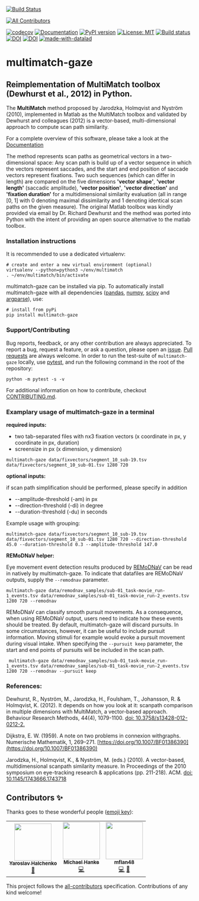 [![Build Status](https://travis-ci.com/adswa/multimatch_gaze.svg?branch=master)](https://travis-ci.com/adswa/multimatch_gaze)
<!-- ALL-CONTRIBUTORS-BADGE:START - Do not remove or modify this section -->
[![All Contributors](https://img.shields.io/badge/all_contributors-3-orange.svg?style=flat-square)](#contributors-)
<!-- ALL-CONTRIBUTORS-BADGE:END -->
[![codecov](https://codecov.io/gh/adswa/multimatch_gaze/branch/master/graph/badge.svg)](https://codecov.io/gh/adswa/multimatch_gaze)
[![Documentation](https://readthedocs.org/projects/multimatch/badge/?version=latest)](https://multimatch.readthedocs.io/en/latest/)
[![PyPI version](https://badge.fury.io/py/multimatch-gaze.svg)](https://badge.fury.io/py/multimatch-gaze)
[![License: MIT](https://img.shields.io/badge/License-MIT-yellow.svg)](https://opensource.org/licenses/MIT)
[![Build status](https://ci.appveyor.com/api/projects/status/wrphckxqjrfut703?svg=true)](https://ci.appveyor.com/project/adswa/multimatch_gaze)
[![DOI](https://zenodo.org/badge/151181532.svg)](https://zenodo.org/badge/latestdoi/151181532)
[![DOI](https://joss.theoj.org/papers/10.21105/joss.01525/status.svg)](https://doi.org/10.21105/joss.01525)
[![made-with-datalad](https://www.datalad.org/badges/made_with.svg)](https://datalad.org)



# multimatch-gaze
## Reimplementation of MultiMatch toolbox (Dewhurst et al., 2012) in Python.

The **MultiMatch** method proposed by Jarodzka, Holmqvist and Nyström (2010),
implemented in Matlab as the MultiMatch toolbox and validated by Dewhurst
and colleagues (2012) is a vector-based, multi-dimensional approach to
compute scan path similarity.

For a complete overview of this software, please take a look at the
[Documentation](https://multimatch.readthedocs.io/en/latest)

The method represents scan paths as geometrical vectors in a two-dimensional
space: Any scan path is build up of a vector sequence in which the vectors
represent saccades, and the start and end position of saccade vectors represent
fixations. Two such sequences (which can differ in length) are compared on the
five dimensions **'vector shape'**, **'vector length'** (saccadic amplitude),
**'vector position'**, **'vector direction'** and **'fixation duration'** for a
multidimensional similarity evaluation (all in range [0, 1] with 0 denoting
maximal dissimilarity and 1 denoting identical scan paths on the given measure).
The original Matlab toolbox was kindly
provided via email by Dr. Richard Dewhurst and the method was ported into Python
with the intent of providing an open source alternative to the matlab toolbox.

### Installation instructions

It is recommended to use a dedicated virtualenv:

    # create and enter a new virtual environment (optional)
    virtualenv --python=python3 ~/env/multimatch
    . ~/env/multimatch/bin/activate

multimatch-gaze can be installed via pip. To automatically install multimatch-gaze with all
dependencies ([pandas](https://pandas.pydata.org/), [numpy](https://www.numpy.org/),
[scipy](https://www.scipy.org/) and
[argparse](https://docs.python.org/3/library/argparse.html)), use:

    # install from pyPi
    pip install multimatch-gaze


### Support/Contributing

Bug reports, feedback, or any other contribution are always appreciated.
To report a bug, request a feature, or ask a question, please open an
[issue](https://github.com/adswa/multimatch_gaze/issues/new).
[Pull requests](https://help.github.com/en/articles/creating-a-pull-request-from-a-fork)
are always welcome. In order to run the test-suite of ``multimatch-gaze`` locally,
use [pytest](https://docs.pytest.org/en/latest/), and run the following command in the
root of the repository:

``python -m pytest -s -v``

For additional information on how to contribute, checkout
[CONTRIBUTING.md](https://github.com/adswa/multimatch_gaze/blob/master/CONTRIBUTING.md).


### Examplary usage of multimatch-gaze in a terminal

**required inputs:**
- two tab-separated files with nx3 fixation vectors (x coordinate in px, y coordinate in px, duration)
- screensize in px (x dimension, y dimension)

`` multimatch-gaze data/fixvectors/segment_10_sub-19.tsv data/fixvectors/segment_10_sub-01.tsv 1280 720 ``



**optional inputs:**

if scan path simplification should be performed, please specify in addition
- --amplitude-threshold (-am) in px
- --direction-threshold (-di) in degree
- --duration-threshold (-du) in seconds

Example usage with grouping:

`` multimatch-gaze data/fixvectors/segment_10_sub-19.tsv
data/fixvectors/segment_10_sub-01.tsv 1280 720 --direction-threshold 45.0
--duration-threshold 0.3 --amplitude-threshold 147.0 ``

**REMoDNaV helper:**

Eye movement event detection results produced by [REMoDNaV](https://github.com/psychoinformatics-de/remodnav)
can be read in natively by multimatch-gaze. To indicate that datafiles are REMoDNaV outputs, supply the
``--remodnav`` parameter.

`` multimatch-gaze data/remodnav_samples/sub-01_task-movie_run-1_events.tsv
data/remodnav_samples/sub-01_task-movie_run-2_events.tsv 1280 720 --remodnav ``

REMoDNaV can classify smooth pursuit movements. As a consequence, when using REMoDNaV output, users need to
indicate how these events should be treated. By default, multimatch-gaze will discard pursuits. In some
circumstances, however, it can be useful to include pursuit information. Moving stimuli for example would
evoke a pursuit movement during visual intake. When specifying the ``--pursuit keep`` parameter, the start
and end points of pursuits will be included in the scan path.

`` multimatch-gaze data/remodnav_samples/sub-01_task-movie_run-1_events.tsv
data/remodnav_samples/sub-01_task-movie_run-2_events.tsv 1280 720 --remodnav --pursuit keep``


### References:

Dewhurst, R., Nyström, M., Jarodzka, H., Foulsham, T., Johansson, R. &
Holmqvist, K. (2012). It depends on how you look at it: scanpath comparison in
multiple dimensions with MultiMatch, a vector-based approach. Behaviour Research
Methods, 44(4), 1079-1100. [doi: 10.3758/s13428-012-0212-2.](https://doi.org/10.3758/s13428-012-0212-2)

Dijkstra, E. W. (1959). A note on two problems in connexion withgraphs.
Numerische Mathematik, 1, 269–271. [https://doi.org/10.1007/BF01386390](https://doi.org/10.1007/BF01386390)

Jarodzka, H., Holmqvist, K., & Nyström, M. (eds.) (2010). A vector-based,
multidimensional scanpath similarity measure. In Proceedings of the 2010
symposium on eye-tracking research & applications (pp. 211-218). ACM.
[doi: 10.1145/1743666.1743718](https://doi.org/10.1145/1743666.1743718)


## Contributors ✨

Thanks goes to these wonderful people ([emoji key](https://allcontributors.org/docs/en/emoji-key)):

<!-- ALL-CONTRIBUTORS-LIST:START - Do not remove or modify this section -->
<!-- prettier-ignore-start -->
<!-- markdownlint-disable -->
<table>
  <tr>
    <td align="center"><a href="http://www.onerussian.com"><img src="https://avatars3.githubusercontent.com/u/39889?v=4" width="100px;" alt=""/><br /><sub><b>Yaroslav Halchenko</b></sub></a><br /><a href="#ideas-yarikoptic" title="Ideas, Planning, & Feedback">🤔</a></td>
    <td align="center"><a href="http://psychoinformatics.de"><img src="https://avatars1.githubusercontent.com/u/136479?v=4" width="100px;" alt=""/><br /><sub><b>Michael Hanke</b></sub></a><br /><a href="https://github.com/adswa/multimatch_gaze/commits?author=mih" title="Code">💻</a></td>
    <td align="center"><a href="https://github.com/mflan48"><img src="https://avatars3.githubusercontent.com/u/46726614?v=4" width="100px;" alt=""/><br /><sub><b>mflan48</b></sub></a><br /><a href="https://github.com/adswa/multimatch_gaze/commits?author=mflan48" title="Code">💻</a> <a href="https://github.com/adswa/multimatch_gaze/issues?q=author%3Amflan48" title="Bug reports">🐛</a></td>
  </tr>
</table>

<!-- markdownlint-enable -->
<!-- prettier-ignore-end -->
<!-- ALL-CONTRIBUTORS-LIST:END -->

This project follows the [all-contributors](https://github.com/all-contributors/all-contributors) specification. Contributions of any kind welcome!